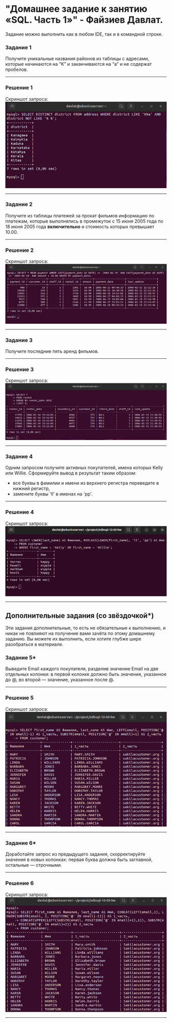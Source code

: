 # "Домашнее задание к занятию «SQL. Часть 1»" - Файзиев Давлат.

Задание можно выполнить как в любом IDE, так и в командной строке.

### Задание 1
Получите уникальные названия районов из таблицы с адресами, которые начинаются на “K” и заканчиваются на “a” и не содержат пробелов.

---
### Решение 1
Cкриншот запроса:
![Скриншот 1](img/1_1.png)

---
### Задание 2
Получите из таблицы платежей за прокат фильмов информацию по платежам, которые выполнялись в промежуток с 15 июня 2005 года по 18 июня 2005 года **включительно** и стоимость которых превышает 10.00.

---
### Решение 2
Cкриншот запроса:
![Скриншот 2](img/2_1.png)

---
### Задание 3
Получите последние пять аренд фильмов.

---
### Решение 3
Cкриншот запроса:
![Скриншот 3](img/3_1.png)

---
### Задание 4
Одним запросом получите активных покупателей, имена которых Kelly или Willie. 
Сформируйте вывод в результат таким образом:
- все буквы в фамилии и имени из верхнего регистра переведите в нижний регистр,
- замените буквы 'll' в именах на 'pp'.

---
### Решение 4
Cкриншот запроса:
![Скриншот 4](img/4_1.png)

---
## Дополнительные задания (со звёздочкой*)
Эти задания дополнительные, то есть не обязательные к выполнению, и никак не повлияют на получение вами зачёта по этому домашнему заданию. Вы можете их выполнить, если хотите глубже шире разобраться в материале.

### Задание 5*
Выведите Email каждого покупателя, разделив значение Email на две отдельных колонки: в первой колонке должно быть значение, указанное до @, во второй — значение, указанное после @.

---
### Решение 5
Cкриншот запроса:
![Скриншот 5](img/5_1.png)

---
### Задание 6*
Доработайте запрос из предыдущего задания, скорректируйте значения в новых колонках: первая буква должна быть заглавной, остальные — строчными.

---
### Решение 6
Cкриншот запроса:
![Скриншот 6](img/6_1.png)

---
